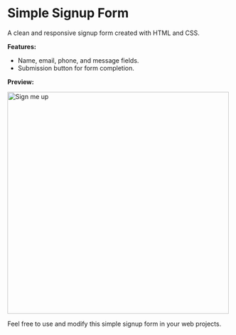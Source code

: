
# Simple Signup Form

A clean and responsive signup form created with HTML and CSS.

**Features:**
- Name, email, phone, and message fields.
- Submission button for form completion.

**Preview:**

<img width="498" alt="Sign me up" src="https://github.com/Anawrulkabir/Sign-me-up/assets/100487781/b2ffe2d3-2789-4450-aba6-67b7a227a9a3">


Feel free to use and modify this simple signup form in your web projects.
